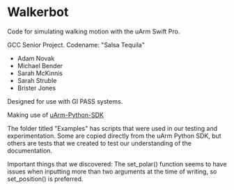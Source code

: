 # Walkerbot
Code for simulating walking motion with the uArm Swift Pro.

GCC Senior Project. Codename: "Salsa Tequila"
- Adam Novak
- Michael Bender
- Sarah McKinnis
- Sarah Struble
- Brister Jones

Designed for use with GI PASS systems.

Making use of [uArm-Python-SDK](https://github.com/uArm-Developer/uArm-Python-SDK)

The folder titled "Examples" has scripts that were used in our testing and experimentation. Some are copied directly from the uArm Python SDK, but others are tests that we created to test our understanding of the documentation.

Important things that we discovered:
The set_polar() function seems to have issues when inputting more than two arguments at the time of writing, so set_position() is preferred. 

